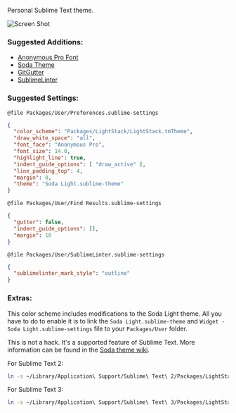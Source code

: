 Personal Sublime Text theme.

![Screen Shot](https://raw.github.com/dvessel/dvessel-theme/master/screen-shot.png)

### Suggested Additions:

- [Anonymous Pro Font](http://www.marksimonson.com/fonts/view/anonymous-pro)
- [Soda Theme](http://buymeasoda.github.io/soda-theme/)
- [GitGutter](https://github.com/jisaacks/GitGutter)
- [SublimeLinter](https://github.com/SublimeLinter/SublimeLinter)


### Suggested Settings:

`@file Packages/User/Preferences.sublime-settings`

```json
{
  "color_scheme": "Packages/LightStack/LightStack.tmTheme",
  "draw_white_space": "all",
  "font_face": "Anonymous Pro",
  "font_size": 14.0,
  "highlight_line": true,
  "indent_guide_options": [ "draw_active" ],
  "line_padding_top": 4,
  "margin": 0,
  "theme": "Soda Light.sublime-theme"
}
```

`@file Packages/User/Find Results.sublime-settings`

```json
{
  "gutter": false,
  "indent_guide_options": [],
  "margin": 10
}
```

`@file Packages/User/SublimeLinter.sublime-settings`

```json
{
  "sublimelinter_mark_style": "outline"
}
```

### Extras:

This color scheme includes modifications to the Soda Light theme. All you have to do to enable it is to link the `Soda Light.sublime-theme` and `Widget - Soda Light.sublime-settings` file to your `Packages/User` folder.

This is not a hack. It's a supported feature of Sublime Text. More information can be found in the [Soda theme wiki](https://github.com/buymeasoda/soda-theme/wiki/Theme-customisation).

For Sublime Text 2:
```bash
ln -s ~/Library/Application\ Support/Sublime\ Text\ 2/Packages/LightStack/Soda\ Light/*Soda\ Light.sublime-* ~/Library/Application\ Support/Sublime\ Text\ 2/Packages/User/
```

For Sublime Text 3:
```bash
ln -s ~/Library/Application\ Support/Sublime\ Text\ 3/Packages/LightStack/Soda\ Light/*Soda\ Light\ 3.sublime-* ~/Library/Application\ Support/Sublime\ Text\ 3/Packages/User/
```
